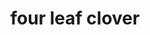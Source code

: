 ---
layout: animals&nature
title: four leaf clover
emoji: four_leaf_clover
permalink: 🍀.html
image: assets/img/3moji/four_leaf_clover.png
---